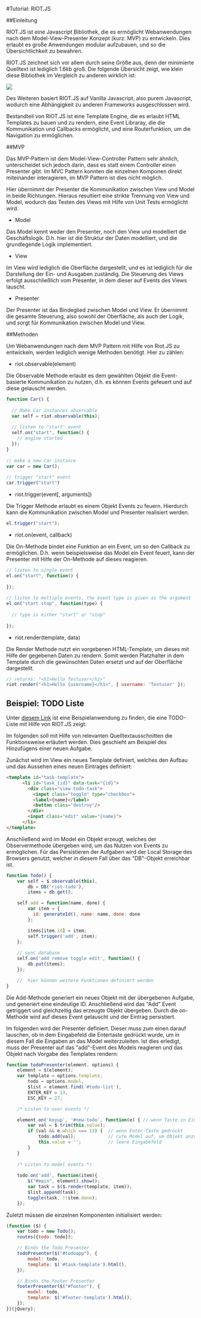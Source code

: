 #Tutorial: RIOT.JS

##Einleitung

RIOT.JS ist eine Javascript Bibliothek, die es ermöglicht Webanwendungen
nach dem Model-View-Presenter Konzept (kurz: MVP) zu entwickeln. Dies
erlaubt es große Anwendungen modular aufzubauen, und so die Übersichtlichkeit
zu bewahren.

RIOT.JS zeichnet sich vor allem durch seine Größe aus, denn der minimierte
Quelltext ist lediglich 1.6kb groß. Die folgende Übersicht zeigt, wie klein
diese Bibliothek im Vergleich zu anderen wirklich ist:

<img src="https://muut.com/m/img/riotjs/riot-size-1.6kb.png" />


Des Weiteren basiert RIOT.JS auf Vanilla Javascript, also purem
Javascript, wodurch eine Abhängigkeit zu anderen Frameworks ausgeschlossen wird.

Bestandteil von RIOT.JS ist eine Template Engine, die es erlaubt HTML Templates
zu bauen und zu rendern, eine Event Libraray, die die Kommunikation und Callbacks
ermöglicht, und eine Routerfunktion, um die Navigation zu ermöglichen.

##MVP

Das MVP-Pattern ist dem Model-View-Controller Pattern sehr ähnlich,
unterscheidet sich jedoch darin, dass es statt einem Controller einen Presenter
gibt. Im MVC Pattern konnten die einzelnen Komponen direkt miteinander interagieren,
im MVP Pattern ist dies nicht möglich.

Hier übernimmt der Presenter die Kommunikation zwischen View und Model in beide
Richtungen. Hieraus resultiert eine strikte Trennung von View und Model, wodurch
das Testen des Views mit Hilfe von Unit Tests ermöglicht wird.

* Model

Das Model kennt weder den Presenter, noch den View und modelliert die Geschäftslogik.
D.h. hier ist die Struktur der Daten modelliert, und die grundlegende Logik implementiert.

* View

Im View wird lediglich die Oberfläche dargestellt, und es ist lediglich für die Darstellung
der Ein- und Ausgaben zuständig. Die Steuerung des Views erfolgt ausschließlich
vom Presenter, in dem dieser auf Events des Views lauscht.

* Presenter

Der Presenter ist das Bindeglied zwischen Model und View. Er übernimmt die gesamte Steuerung,
also sowohl der Oberfläche, als auch der Logik, und sorgt für Kommunikation zwischen Model
und View. 

##Methoden

Um Webanwendungen nach dem MVP Pattern mit Hilfe von Riot.JS zu entwickeln, werden
lediglich wenige Methoden benötigt. Hier zu zählen:
* riot.observable(element)

Die Observable Methode erlaubt es dem gewählten Objekt die Event-basierte Kommunikation
zu nutzen, d.h. es können Events gefeuert und auf diese gelauscht werden.
```Javascript
function Car() {
 
  // Make Car instances observable
  var self = riot.observable(this);
 
  // listen to "start" event
  self.on("start", function() {
    // engine started
  });
}
 
// make a new Car instance
var car = new Car();
 
// trigger "start" event
car.trigger("start")
```
* riot.trigger(event[, arguments])

Die Trigger Methode erlaubt es einem Objekt Events zu feuern. Hierdurch
kann die Kommunikation zwischen Model und Presenter realisiert werden.
```Javascript
el.trigger("start");
```
* riot.on(event, callback)
 
Die On-Methode bindet eine Funktion an ein Event, um so den Callback zu ermöglichen.
D.h. wenn beispielsweise das Model ein Event feuert, kann der Presenter mit Hilfe
der On-Methode auf dieses reagieren.
```Javascript
// listen to single event
el.on("start", function() {
 
});
 
// listen to multiple events, the event type is given as the argument
el.on("start stop", function(type) {
 
  // type is either "start" or "stop"
 
});
```

* riot.render(template, data)

Die Render Methode nutzt ein vorgebenen HTML-Template, um dieses mit Hilfe der gegebenen
Daten zu rendern. Somit werden Platzhalter in dem Template durch die gewünschten Daten
ersetzt und auf der Oberfläche dargestellt.

```JavaScript
// returns: "<h1>Hello Testuser</h1>"
riot.render("<h1>Hello {username}</h1>", { username: 'Testuser' });

```

## Beispiel: TODO Liste

Unter <a href="http://www.3den.org/riotjs-todomvc/">diesem Link</a> ist eine Beispielanwendung
zu finden, die eine TODO-Liste mit Hilfe von RIOT.JS zeigt.

Im folgenden soll mit Hilfe von relevanten Quelltextausschnitten die Funktionsweise erläutert werden.
Dies geschieht am Beispiel des Hinzufügens einer neuen Aufgabe.

Zunächst wird im View ein neues Template definiert, welches den Aufbau und das Aussehen eines neuen Eintrages
definiert:
```HTML
<template id="task-template">
      <li id="task_{id}" data-task="{id}">
        <div class="view todo-task">
          <input class="toggle" type="checkbox">
          <label>{name}</label>
          <button class="destroy"/>
        </div>
        <input class="edit" value="{name}">
      </li>
</template>
```

Anschließend wird im Model ein Objekt erzeugt, welches der Observermethode übergeben wird, um 
das Nutzen von Events zu ermöglichen. Für das Persistieren der Aufgaben wird der Local Storage
des Browsers genutzt, welcher in diesem Fall über das "DB"-Objekt erreichbar ist.
```JavaScript
function Todo() {
    var self = $.observable(this),
        db = DB('riot-todo'),
        items = db.get();

    self.add = function(name, done) {
        var item = {
          id: generateId(), name: name, done: done
        };

        items[item.id] = item;
        self.trigger('add', item);
    };
	
	// sync database
    self.on('add remove toggle edit', function() {
        db.put(items);
    });

	//  hier können weitere Funktionen definiert werden
}
```

Die Add-Methode generiert ein neues Objekt mit der übergebenen
Aufgabe, und generiert eine eindeutige ID. Anschließend wird
das "Add" Event getriggert und gleichzeitig das erzeugte Objekt
übergeben.
Durch die on-Methode wird auf dieses Event gelauscht und der Eintrag persistiert.

Im folgenden wird der Presenter definiert. Dieser muss zum einen darauf lauschen,
ob in dem Eingabefeld die Entertaste gedrückt wurde, um in diesem Fall die Eingaben
an das Model weiterzuleiten.
Ist dies erledigt, muss der Presenter auf das "add"-Event des Models reagieren
und das Objekt nach Vorgabe des Templates rendern:

```JavaScript
function todoPresenter(element, options) {
    element = $(element);
    var template = options.template,
        todo = options.model,
        $list = element.find('#todo-list'),
        ENTER_KEY = 13,
        ESC_KEY = 27;

    /* Listen to user events */

    element.on('keyup', '#new-todo', function(e) { // wenn Taste in Eingabefeld gedrückt
        var val = $.trim(this.value);
        if (val && e.which === 13) {  // wenn Enter-Taste gedrückt
            todo.add(val);			  // rufe Model auf, um Objekt anzulegen
            this.value = '';		  // leere Eingabefeld
        }
	}
	
	/* Listen to model events */
	
	todo.on('add', function(item){
        $("#main", element).show();
        var task = $($.render(template, item));
        $list.append(task);
        toggle(task, !!item.done);
    });
```

Zuletzt müssen die einzelnen Komponenten initialisiert werden:

```JavaScript
(function ($) {
    var todo = new Todo();
    routes({todo: todo});

    // Binds the Todo Presenter
    todoPresenter($("#todoapp"), {
        model: todo,
        template: $('#task-template').html(),
    });

    // Binds the Footer Presenter
    footerPresenter($("#footer"), {
        model: todo,
        template: $('#footer-template').html(),
    });
})(jQuery);
```





